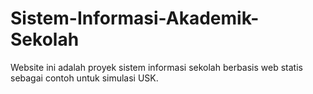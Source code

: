 # Sistem-Informasi-Akademik-Sekolah
Website ini adalah proyek sistem informasi sekolah berbasis web statis sebagai contoh untuk simulasi USK.

